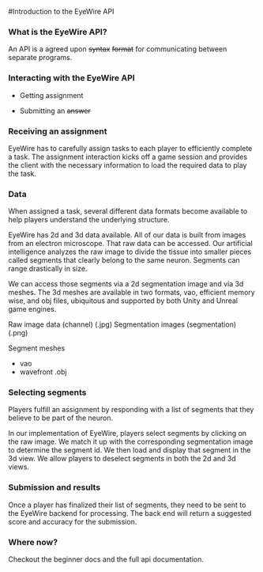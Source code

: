 #Introduction to the EyeWire API

### What is the EyeWire API?

An API is a agreed upon ~~syntax~~ ~~format~~ for communicating between separate programs.

### Interacting with the EyeWire API

- Getting assignment

- Submitting an ~~answer~~

### Receiving an assignment

EyeWire has to carefully assign tasks to each player to efficiently complete a task. The assignment interaction kicks off a game session and provides the client with the necessary information to load the required data to play the task.

### Data

When assigned a task, several different data formats become available to help players understand the underlying structure.

EyeWire has 2d and 3d data available. All of our data is built from images from an electron microscope. That raw data can be accessed. Our artificial intelligence analyzes the raw image to divide the tissue into smaller pieces called segments that clearly belong to the same neuron. Segments can range drastically in size.

We can access those segments via a 2d segmentation image and via 3d meshes. The 3d meshes are available in two formats, vao, efficient memory wise, and obj files, ubiquitous and supported by both Unity and Unreal game engines.

Raw image data (channel) (.jpg)
Segmentation images (segmentation) (.png)

Segment meshes
- vao
- wavefront .obj

### Selecting segments

Players fulfill an assignment by responding with a list of segments that they believe to be part of the neuron.

In our implementation of EyeWire, players select segments by clicking on the raw image. We match it up with the corresponding segmentation image to determine the segment id. We then load and display that segment in the 3d view. We allow players to deselect segments in both the 2d and 3d views.

### Submission and results

Once a player has finalized their list of segments, they need to be sent to the EyeWire backend for processing. The back end will return a suggested score and accuracy for the submission.


### Where now?

Checkout the beginner docs and the full api documentation.
